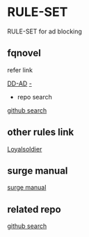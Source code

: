 # RULE-SET
RULE-SET for ad blocking

## fqnovel

refer link

[DD-AD](https://github.com/afwfv/DD-AD)
[-](https://github.com/fengmingjuesha/-)

- repo search

[github search](https://github.com/search?q=%E7%95%AA%E8%8C%84%E5%B0%8F%E8%AF%B4&type=repositories)

## other rules link

[Loyalsoldier](https://github.com/Loyalsoldier/surge-rules)


## surge manual

[surge manual](https://manual.nssurge.com/rule/http.html)

## related repo

[github search](https://github.com/search?q=surge+rules&type=repositories)
